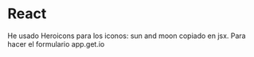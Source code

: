 # React

He usado Heroicons para los iconos: sun and moon copiado en jsx.
Para hacer el formulario app.get.io


